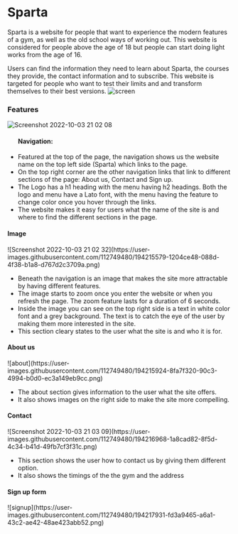 # Sparta
Sparta is a website for people that want to experience the modern features of a gym, as well as the old school ways of working out.
This website is considered for people above the age of 18 but people can start doing light works from the age of 16.

Users can find the information they need to learn about Sparta, the courses they provide, the contact information and to subscribe. This website is targeted for people who want to test their limits and and transform themselves to their best versions.
![screen](https://user-images.githubusercontent.com/112749480/193898188-824c1570-fab1-43c1-8440-94be5489b1ba.png)

<h3>Features</h3>

![Screenshot 2022-10-03 21 02 08](https://user-images.githubusercontent.com/112749480/194213564-b1b84345-0fa6-4eb5-967a-773e3248e7e5.png)
<ul>
<h4>Navigation:</h4>
<li>Featured at the top of the page, the navigation shows us the website name on the top left side (Sparta) which links to the page.</li>
<li>On the top right corner are the other navigation links that link to different sections of the page: About us, Contact and Sign up.</li>
<li>The Logo has a h1 heading with the menu having h2 headings. Both the logo and menu have a Lato font, with the menu having the feature to change color once you hover through the links.</li>
<li>The website makes it easy for users what the name of the site is and where to find the different sections in the page.</li>
</ul>


<h4>Image</h4>
![Screenshot 2022-10-03 21 02 32](https://user-images.githubusercontent.com/112749480/194215579-1204ce48-088d-4f38-b1a8-d767d2c3709a.png)
<ul>
<li>Beneath the navigation is an image that makes the site more attractable by having different features.</li>
<li>The image starts to zoom once you enter the website or when you refresh the page. The zoom feature lasts for a duration of 6 seconds.</li>
<li>Inside the image you can see on the top right side is a text in white color font and a grey background. The text is to catch the eye of the user by making them more interested in the site.</li>
<li>This section cleary states to the user what the site is and who it is for.</li>
</ul>


<h4>About us</h4>
![about](https://user-images.githubusercontent.com/112749480/194215924-8fa7f320-90c3-4994-b0d0-ec3a149eb9cc.png)
<ul>
<li>The about section gives information to the user what the site offers.</li>
<li>It also shows images on the right side to make the site more compelling.</li>
</ul>

<h4>Contact</h4>
![Screenshot 2022-10-03 21 03 09](https://user-images.githubusercontent.com/112749480/194216968-1a8cad82-8f5d-4c34-b41d-49fb7cf3f31c.png)
<ul>
<li>This section shows the user how to contact us by giving them different option.</li>
<li>It also shows the timings of the the gym and the address</li>
</ul>

<h4>Sign up form</h4>
![signup](https://user-images.githubusercontent.com/112749480/194217931-fd3a9465-a6a1-43c2-ae42-48ae423abb52.png)



